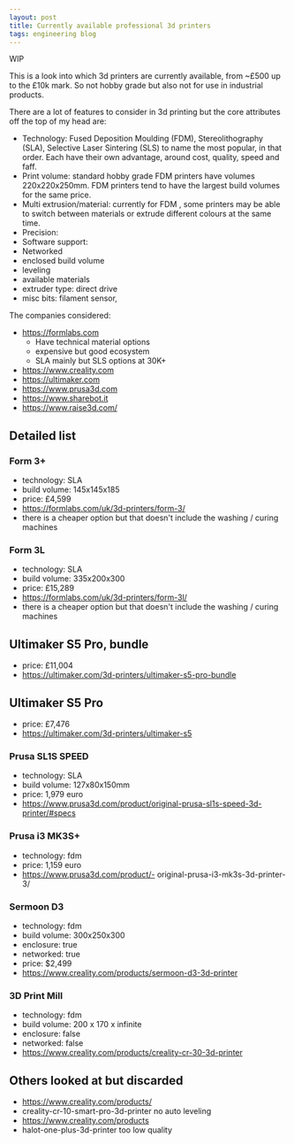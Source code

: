 ```yaml
---
layout: post
title: Currently available professional 3d printers
tags: engineering blog
---
```


WIP

This is a look into which 3d printers are currently available, from ~£500 up to the £10k mark. So not hobby grade but also not for use in industrial products.

There are a lot of features to consider in 3d printing but the core attributes off the top of my head are:
- Technology: Fused Deposition Moulding (FDM), Stereolithography (SLA), Selective Laser Sintering (SLS) to name the most popular, in that order. Each have their own advantage, around cost, quality, speed and faff. 
- Print volume: standard hobby grade FDM printers have volumes 220x220x250mm. FDM printers tend to have the largest build volumes for the same price.
- Multi extrusion/material: currently for FDM , some printers may be able to switch between materials or extrude different colours at the same time.
- Precision: 
- Software support:
- Networked
- enclosed build volume 
- leveling
- available materials
- extruder type: direct drive
- misc bits: filament sensor, 


The companies considered: 
- https://formlabs.com
  - Have technical material options
  - expensive but good ecosystem
  - SLA mainly but SLS options at 30K+
- https://www.creality.com
- https://ultimaker.com
- https://www.prusa3d.com
- https://www.sharebot.it
- https://www.raise3d.com/

## Detailed list

### Form 3+
- technology: SLA
- build volume: 145x145x185
- price: £4,599
- https://formlabs.com/uk/3d-printers/form-3/
- there is a cheaper option but that doesn't include the washing / curing machines

### Form 3L
- technology: SLA
- build volume: 335x200x300 
- price: £15,289
- https://formlabs.com/uk/3d-printers/form-3l/
- there is a cheaper option but that doesn't include the washing / curing machines

## Ultimaker S5 Pro, bundle
- price: £11,004
- https://ultimaker.com/3d-printers/ultimaker-s5-pro-bundle

## Ultimaker S5 Pro
- price: £7,476
- https://ultimaker.com/3d-printers/ultimaker-s5


### Prusa SL1S SPEED
- technology: SLA
- build volume: 127x80x150mm
- price: 1,979 euro
- https://www.prusa3d.com/product/original-prusa-sl1s-speed-3d-printer/#specs

### Prusa i3 MK3S+
- technology: fdm
- price: 1,159 euro
- https://www.prusa3d.com/product/- original-prusa-i3-mk3s-3d-printer-3/

### Sermoon D3
- technology: fdm
- build volume: 300x250x300
- enclosure: true
- networked: true
- price: $2,499
- https://www.creality.com/products/sermoon-d3-3d-printer

### 3D Print Mill
- technology: fdm
- build volume: 200 x 170 x infinite
- enclosure: false
- networked: false
- https://www.creality.com/products/creality-cr-30-3d-printer


## Others looked at but discarded
- https://www.creality.com/products/
- creality-cr-10-smart-pro-3d-printer no auto leveling
- https://www.creality.com/products
- halot-one-plus-3d-printer too low quality

